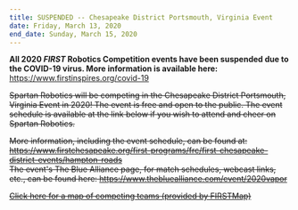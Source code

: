 ```yaml
---
title: SUSPENDED -- Chesapeake District Portsmouth, Virginia Event
date: Friday, March 13, 2020
end_date: Sunday, March 15, 2020
---
```

**All 2020 _FIRST_ Robotics Competition events have been suspended due to the COVID-19 virus. More information is available here:**
<a class="link breakall" target="_blank" href="https://www.firstinspires.org/covid-19">
  https://www.firstinspires.org/covid-19
</a>

~~Spartan Robotics will be competing in the Chesapeake District Portsmouth, Virginia Event in 2020!
The event is free and open to the public. The event schedule is available at the link below if you wish
to attend and cheer on Spartan Robotics.~~

~~More information, including the event schedule, can be found at:
<a class="link breakall" target="_blank" href="https://www.firstchesapeake.org/first-programs/frc/first-chesapeake-district-events/hampton-roads">
  https://www.firstchesapeake.org/first-programs/frc/first-chesapeake-district-events/hampton-roads
</a>~~
<br>
~~The event's The Blue Alliance page, for match schedules, webcast links, etc., can be found here:
<a class="link breakall" target="_blank" href="https://www.thebluealliance.com/event/2020vapor">
  https://www.thebluealliance.com/event/2020vapor
</a>~~

~~<a class="link breakall" target="_blank" href="https://firstmap.github.io/?filter=e-2020vapor&lat=37.5189719661254&lng=-78.51738778173421&zoom=7">
  Click here for a map of competing teams (provided by FIRSTMap)
</a>~~